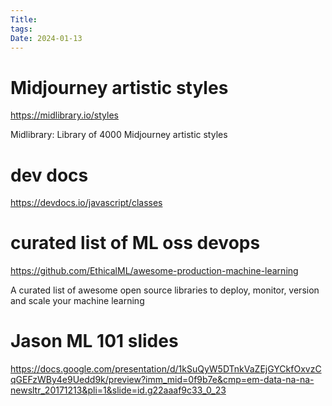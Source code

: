```yaml
---
Title: 
tags: 
Date: 2024-01-13
---
```


# Midjourney artistic styles
https://midlibrary.io/styles

Midlibrary: Library of 4000 Midjourney artistic styles
# dev docs
https://devdocs.io/javascript/classes

# curated list of ML oss devops
https://github.com/EthicalML/awesome-production-machine-learning


A curated list of awesome open source libraries to deploy, monitor, version and scale your machine learning

# Jason ML 101 slides

https://docs.google.com/presentation/d/1kSuQyW5DTnkVaZEjGYCkfOxvzCqGEFzWBy4e9Uedd9k/preview?imm_mid=0f9b7e&cmp=em-data-na-na-newsltr_20171213&pli=1&slide=id.g22aaaf9c33_0_23